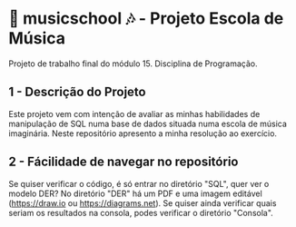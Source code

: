 # 🏫 musicschool 🎶 - Projeto Escola de Música
Projeto de trabalho final do módulo 15. Disciplina de Programação.

## 1 - Descrição do Projeto
Este projeto vem com intenção de avaliar as minhas habilidades de manipulação de SQL numa base de dados situada numa escola de música imaginária. Neste repositório apresento a minha resolução ao exercício.

## 2 - Fácilidade de navegar no repositório
Se quiser verificar o código, é só entrar no diretório "SQL", quer ver o modelo DER? No diretório "DER" há um PDF e uma imagem editável (https://draw.io ou https://diagrams.net). Se quiser ainda verificar quais seriam os resultados na consola, podes verificar o diretório "Consola".
